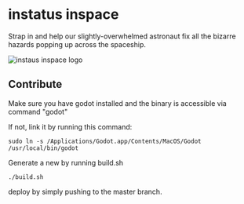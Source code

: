 # instatus inspace

Strap in and help our slightly-overwhelmed astronaut fix all the bizarre hazards popping up across the spaceship.

![instaus inspace logo](https://github.com/user-attachments/assets/dcb2bd7c-dfb0-4935-bd76-f312f9a21184)


## Contribute

Make sure you have godot installed and the binary is accessible via command "godot"

If not, link it by running this command:

`sudo ln -s /Applications/Godot.app/Contents/MacOS/Godot /usr/local/bin/godot`

Generate a new by running build.sh

`./build.sh`

deploy by simply pushing to the master branch.
